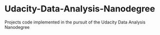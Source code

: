 # Udacity-Data-Analysis-Nanodegree
Projects code implemented in the pursuit of the Udacity Data Analysis Nanodegree
